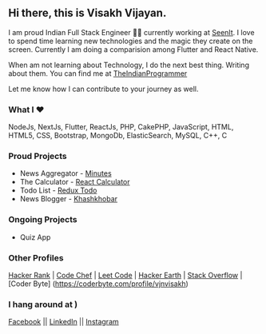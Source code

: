 ## Hi there, this is Visakh Vijayan. 

I am proud Indian Full Stack Engineer :man_technologist: currently working at [SeenIt](https://www.seenit.in/). I love to spend time learning new technologies and the magic they create on the screen. Currently I am doing a comparision among Flutter and React Native. 

When am not learning about Technology, I do the next best thing. Writing about them. You can find me at [TheIndianProgrammer](https://theindianprogrammer.in/)

Let me know how I can contribute to your journey as well.

### What I :heart:
NodeJs, NextJs, Flutter, ReactJs, PHP, CakePHP, JavaScript, HTML, HTML5, CSS, Bootstrap, MongoDb, ElasticSearch, MySQL, C++, C

### Proud Projects
* News Aggregator - [Minutes](https://play.google.com/store/apps/details?id=com.souparnika.newsapp)
* The Calculator - [React Calculator](https://stoic-fermi-015dbe.netlify.app/)
* Todo List - [Redux Todo](https://todo-4ebff.web.app/)
* News Blogger - [Khashkhobar](http://khashkhobar.in/)

### Ongoing Projects
* Quiz App 

### Other Profiles
[Hacker Rank](https://www.hackerrank.com/vjnvisakh) | [Code Chef](https://www.codechef.com/users/vjnvisakh) | [Leet Code](https://leetcode.com/visakhvjn101/) | [Hacker Earth](https://www.hackerearth.com/@vjnvisakh) | [Stack Overflow](https://stackoverflow.com/users/7426254/visakh-vijayan) | [Coder Byte] (https://coderbyte.com/profile/vjnvisakh)

### I hang around at )
[Facebook](https://www.facebook.com/vjnvisakh) || [LinkedIn](https://www.linkedin.com/in/vjnvisakh/) || [Instagram](https://www.instagram.com/vjnvisakh/)
